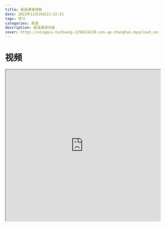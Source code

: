 ```yaml
---
title: 英语课演讲稿
date: 2022年11月26日21:22:51
tags: 学习
categories: 英语
description: 英语演讲内容
cover: https://xingqiu-tuchuang-1256524210.cos.ap-shanghai.myqcloud.com/2855/20221126212621.png
---
```


# 视频 

<iframe height=498 width=510 src="https://player.bilibili.com/player.html?bvid=BV19L4y137ga">
---

# 文本

**I want you to ponder**[^pɑːndər/ v. 仔细考虑，琢磨，沉思ˈ] **these four questions**

**我希望你们思考以下四个问题**

------

**here is the first one**

**第一个,**

------

**and That's why**

**那就是“为什么？”**

------

**why pay the price**

**为什么要付出代价？**

------

**why work this hard**

**为什么要这么努力？**

------

**why go this far**

**为什么要走这么远？**

------

**why try to learn this much**

**为什么要试着学这么多？**

------

**why do it**

**为什么要这么做？**

------

**why learn it**

**为什么学习**

------

**why study why put yourself out**

**为什么学习？为什么要为难自己？**

------

**why try to become all that you can possibly become**

**为什么要努力成为所有你可能成为的人呢**

------

**why do that much**

**为什么要这么做**

------

**why go that far**

 **为什么要走那么远？**

------

**why try to do everything**

**为什么事事都要努力去做？**

------

**That's a good question. Why？**

**这是一个很好的问题。为什么**

------

**here is good answer to 'Why?'**

**这里有一个很好的答案来解释“为什么？”**

------

**it's the second question**

**这是第二个问题？**

------

**why not**

**为什么不呢**

------

**why not see how much you can learn**

**为什么不看看你能学到多少呢**

------

**why not see how many skills you can develop** 

**为什么不看看你能培养多少技能呢**

------

**why not see what kind of person you can become**

**为什么不看看你能成为什么样的人呢**

------

**why not see what kind of infulence you can have**

**为什么不看看你能产生什么样的影响呢**

------

**now here's number three** 

**现在这是第三个问题**

------

**why not you**

**为什么不是你**

------

**you've got the brains**

**你有头脑**

------

**you can make decisions**

**你可以做决定**

------

**you can study the plan**

**你可以有学习计划**

------

**you can change your life**

**你可以改变你的生活**

------

**you can grow immensely**[^ɪˈmensli  | adv. 极其，非常 ]**in the next few years** 

**在接下来的几年里，你会有很大的进步**

------

**you can make your dreams come true**

**你可以让你的梦想成真**

------

**you can build a financial**[^faɪˈnænʃ(ə)l/] **wall around your family nothing can get through**

**你可以为你的家庭建立一道无懈可击的财富长城**

------

**you can become healthy**

**你可以变得健康**

------

 **you can become powerful**

**你可以变得强大**

------

**why not you**

**为什么不是你**

------

**and now here's my last question**

**现在是我最后一个问题** 

------

**why not now**

**为什么不是现在**

------

**there never was a better time**

**没有比这更好的时光了**

------

**what a time now for us to take this dream**

**现在是我们实现这个梦想的时候了**

------

**and not let it die**

 **而不是让它凋零**

------

**take this dream and give it life** 

**拾起我们的梦想，并赋予它生命**

------

**take this dream and breathe**briːð/ **into it your personal spirit until finally it become a flame that burns around the whole world** 

**带着这个梦想，将你的个人精神注入其中，直到最终，它成为一团火焰，燃烧照亮整个世界**

------

**let's go do it now**

**现在就去做吧** 

------

**everyday when i dont feel like getting up at 4 a.m.**

**每天当我不想在凌晨4点起床的时候。**

------

**my why pushes me to another level**

**我的‘为什么’把我推到了另一个高度**

------

**it pushes me to doing things that**

**它促使我去做一些**

------

**i didn't know i could do**

**我不知道我能做到的事情**

------

**it pushes me to be great**

**它促使我变得杰出**

------

**you've got to have your own list of why**

**你必须有自己的“为什么？”清单**

------

**If the Why is powerful The How gets easy**

**如果“为什么”很强大，那么“如何”就变得容易了**

------

**what you want**

**你想要什么**

------

**what kind of health do you want**

**你想要什么样的健康**

------

**what kind of skills do you want**

**你想要什么样的技能**

------

**you've got to decide,what do you want**

**你得决定，你到底想要什么**

------

**what kind of power would you like to have**

**你想要什么样的力量**

------

**what kind of influence you like to have**

**你希望有什么样的影响力**

------

**without dream we are nothing** 

**没有梦想，我们什么都不是**

------

**if you keep trying** 

**如果你不断努力**

------

**you just need to be successful once**

**你只需要成功一次**

------

**to get where you need to go**

**去你想去的地方**

------

**to give you the confidence**

**给你信心**

------

**to give you the faith**

**给你信念**

------

**to give you the strength**

**给你力量**

------

**to believe in yourself**

**相信自己**

------

**and that why in your life will push you to do exactly what you need to do**

**在你生命中，“为什么”的疑问，将会促使你去做你该做的事**

------